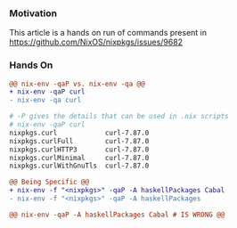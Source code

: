 ### Motivation
This article is a hands on run of commands present in https://github.com/NixOS/nixpkgs/issues/9682

### Hands On
```diff
@@ nix-env -qaP vs. nix-env -qa @@
+ nix-env -qaP curl
- nix-env -qa curl
```
```sh
# -P gives the details that can be used in .nix scripts
# nix-env -qaP curl
nixpkgs.curl            curl-7.87.0
nixpkgs.curlFull        curl-7.87.0
nixpkgs.curlHTTP3       curl-7.87.0
nixpkgs.curlMinimal     curl-7.87.0
nixpkgs.curlWithGnuTls  curl-7.87.0
```

```diff
@@ Being Specific @@
+ nix-env -f "<nixpkgs>" -qaP -A haskellPackages Cabal
- nix-env -f "<nixpkgs>" -qaP -A haskellPackages

@@ nix-env -qaP -A haskellPackages Cabal # IS WRONG @@
```


